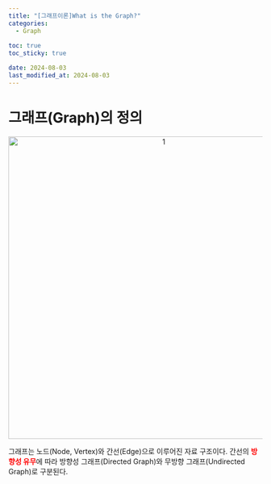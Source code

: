 ```yaml
---
title: "[그래프이론]What is the Graph?"
categories: 
  - Graph
  
toc: true
toc_sticky: true

date: 2024-08-03
last_modified_at: 2024-08-03
---
```


# 그래프(Graph)의 정의

<p align="center">
<img width="600" alt="1" src="https://github.com/user-attachments/assets/e28c01d8-02a9-428d-a908-7122c3ae19af">
</p>

그래프는 노드(Node, Vertex)와 간선(Edge)으로 이루어진 자료 구조이다. 간선의 <span style="color:red">**방향성 유무**</span>에 따라 방향성 그래프(Directed Graph)와 무방향 그래프(Undirected Graph)로 구분된다.

